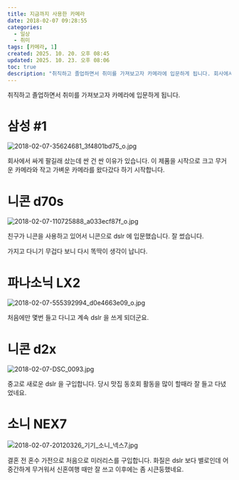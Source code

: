 ```yaml
---
title: 지금까지 사용한 카메라
date: 2018-02-07 09:28:55
categories:
  - 일상
  - 취미
tags: [카메라, 1]
created: 2025. 10. 20. 오후 08:45
updated: 2025. 10. 23. 오후 08:06
toc: true
description: "취직하고 졸업하면서 취미를 가져보고자 카메라에 입문하게 됩니다. 회사에서 싸게 팔길래 샀는데 싼 건 싼 이유가 있습니다. 이 제품을 시작으로 크고 무거운 카메라와 작고 가벼운 카메라를 왔다갔다 하기 시작합니다. 친구가 니콘을 사용하고 있어서 니콘으로 dslr 에 입문했습니다. 잘 썼습니"
---
```


취직하고 졸업하면서 취미를 가져보고자 카메라에 입문하게 됩니다.

# 삼성 #1

![2018-02-07-35624681_3f4801bd75_o.jpg](assets/2018-02-07-35624681_3f4801bd75_o.jpg)

회사에서 싸게 팔길래 샀는데 싼 건 싼 이유가 있습니다. 이 제품을 시작으로 크고 무거운 카메라와 작고 가벼운 카메라를 왔다갔다 하기 시작합니다.

# 니콘 d70s

![2018-02-07-110725888_a033ecf87f_o.jpg](assets/2018-02-07-110725888_a033ecf87f_o.jpg)

친구가 니콘을 사용하고 있어서 니콘으로 dslr 에 입문했습니다. 잘 썼습니다.

가지고 다니기 무겁다 보니 다시 똑딱이 생각이 납니다.

# 파나소닉 LX2

![2018-02-07-555392994_d0e4663e09_o.jpg](assets/2018-02-07-555392994_d0e4663e09_o.jpg)

처음에만 몇번 들고 다니고 계속 dslr 을 쓰게 되더군요. 

# 니콘 d2x

![2018-02-07-DSC_0093.jpg](assets/2018-02-07-DSC_0093.jpg)

중고로 새로운 dslr 을 구입합니다. 당시 맛집 동호회 활동을 많이 할때라 잘 들고 다녔었네요.

# 소니 NEX7

![2018-02-07-20120326_기기_소니_넥스7.jpg](assets/2018-02-07-20120326_기기_소니_넥스7.jpg)

결혼 전 혼수 가전으로 처음으로 미러리스를 구입합니다. 화질은 dslr 보다 별로인데 어중간하게 무거워서 신혼여행 때만 잘 쓰고 이후에는 좀 시큰둥했네요.

